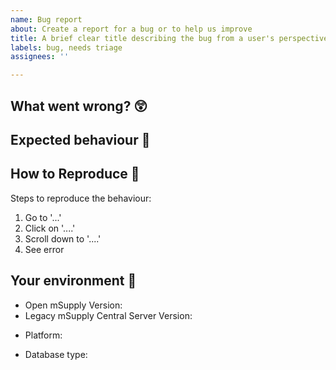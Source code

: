 ```yaml
---
name: Bug report
about: Create a report for a bug or to help us improve
title: A brief clear title describing the bug from a user's perspective
labels: bug, needs triage
assignees: ''

---
```


## What went wrong? 😲
<!-- Provide a clear and concise description of what the bug is. Screenshots are helpful! --> 

## Expected behaviour 🤔

## How to Reproduce 🔨

Steps to reproduce the behaviour:

1. Go to '...'
2. Click on '....'
3. Scroll down to '....'
4. See error

## Your environment 🌱
<!-- e.g. 1.2.3 -->
- Open mSupply Version:
- Legacy mSupply Central Server Version:
<!-- e.g. android, browser (extra points if you tell us which one), desktop (windows), desktop (macOS), server (windows) -->
- Platform:
<!-- PostgreSQL or SQLite3 -->
- Database type:
